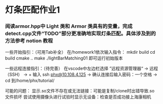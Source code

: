 # 灯条匹配作业1

### 阅读armor.hpp中 Light 类和 Armor 类具有的变量，完成detect.cpp文件“TODO”部分更准确地实现灯条匹配。具体涉及到的方法参考 notion 教程



一些开始指引：（可用Tab补全）
在/homework1依次输入指令： 
mkdir build
cd build
cmake ..
make
./lightBarMatching01
即可运行初始版本

一些远程连接指引：（待完善）
在vscode中左边栏选择 ”远程资源管理器“ -> 远程（SSH） -> + 输入 ssh phx@10.108.4.125 -> 确认连接后输入密码：一个空格 -> cd 到/home/phx/tutorial/

可能的问题：
显示.so文件不存在或无法链接：可能是复制/clone时出错导致.so文件损坏
尝试使用摄像头进行试验时显示无设备：检查是否成功接上海康相机